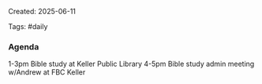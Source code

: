 Created: 2025-06-11

Tags: #daily

### Agenda

1-3pm Bible study at Keller Public Library
4-5pm Bible study admin meeting w/Andrew at FBC Keller